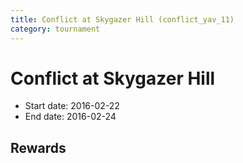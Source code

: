 ```yaml
---
title: Conflict at Skygazer Hill (conflict_yav_11)
category: tournament
---
```

# Conflict at Skygazer Hill

  * Start date: 2016-02-22
  * End date: 2016-02-24

## Rewards

